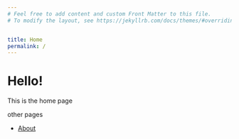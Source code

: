 ```yaml
---
# Feel free to add content and custom Front Matter to this file.
# To modify the layout, see https://jekyllrb.com/docs/themes/#overriding-theme-defaults


title: Home
permalink: /
---
```


# Hello!

This is the home page


other pages

- [About](/about/)
